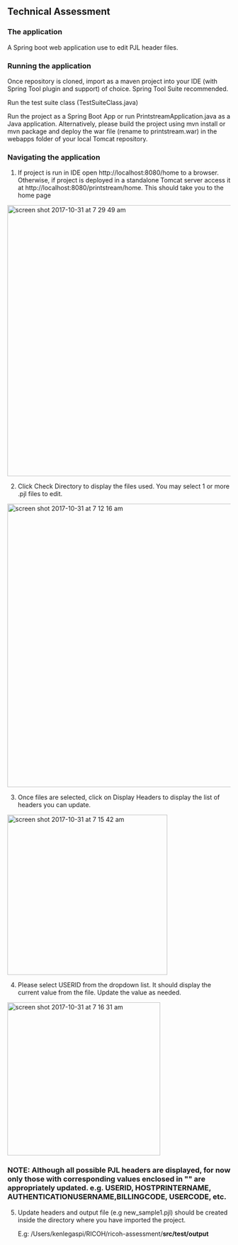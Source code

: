 ## Technical Assessment

### The application
A Spring boot web application use to edit PJL header files.

### Running the application
Once repository is cloned, import as a maven project into your IDE (with Spring Tool plugin and support) of choice. Spring Tool Suite recommended.

Run the test suite class (TestSuiteClass.java)

Run the project as a Spring Boot App or run PrintstreamApplication.java as a Java application. Alternatively, please build the project using mvn install or mvn package and deploy the war file (rename to printstream.war) in the webapps folder of your local Tomcat repository.

### Navigating the application

1. If project is run in IDE open http://localhost:8080/home to a browser. Otherwise, if project is deployed in a standalone Tomcat server access it at http://localhost:8080/printstream/home. This should take you to the home page

<img width="611" alt="screen shot 2017-10-31 at 7 29 49 am" src="https://user-images.githubusercontent.com/33222508/32194047-59a52e8c-be0d-11e7-80f8-3b0ea5b2731f.png">

2. Click Check Directory to display the files used. You may select 1 or more .pjl files to edit.

<img width="639" alt="screen shot 2017-10-31 at 7 12 16 am" src="https://user-images.githubusercontent.com/33222508/32193287-ea756524-be0a-11e7-975a-1a106cc9a47a.png">

3. Once files are selected, click on Display Headers to display the list of headers you can update. 

<img width="361" alt="screen shot 2017-10-31 at 7 15 42 am" src="https://user-images.githubusercontent.com/33222508/32193426-57c62c8a-be0b-11e7-80e6-5a9f667e738f.png">

4. Please select USERID from the dropdown list. It should display the current value from the file. Update the value as needed.

<img width="345" alt="screen shot 2017-10-31 at 7 16 31 am" src="https://user-images.githubusercontent.com/33222508/32193461-73cb028e-be0b-11e7-8823-61d83ba1267a.png">

### NOTE: Although all possible PJL headers are displayed, for now only those with corresponding values enclosed in "" are appropriately updated.  e.g. USERID, HOSTPRINTERNAME, AUTHENTICATIONUSERNAME,BILLINGCODE, USERCODE, etc.

5. Update headers and output file (e.g new_sample1.pjl) should be created inside the directory where you have imported the project.

   E.g: /Users/kenlegaspi/RICOH/ricoh-assessment/**src/test/output**
